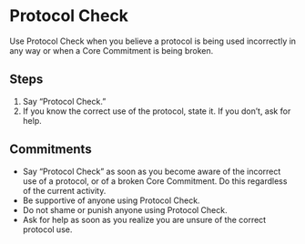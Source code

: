 # Protocol Check
Use Protocol Check when you believe a protocol is being used incorrectly in any way or when a Core Commitment is being broken.

## Steps
1. Say “Protocol Check.”
2. If you know the correct use of the protocol, state it. If you don’t, ask for help.

## Commitments
* Say “Protocol Check” as soon as you become aware of the incorrect use of a protocol, or of a broken Core Commitment. Do this regardless of the current activity.
* Be supportive of anyone using Protocol Check.
* Do not shame or punish anyone using Protocol Check.
* Ask for help as soon as you realize you are unsure of the correct protocol use.